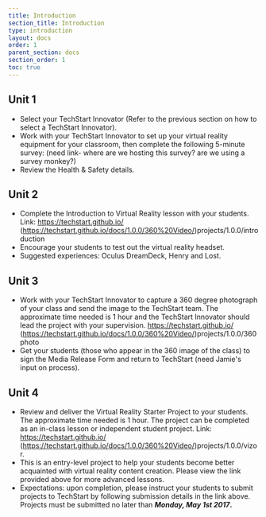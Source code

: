 ```yaml
---
title: Introduction
section_title: Introduction
type: introduction
layout: docs
order: 1
parent_section: docs
section_order: 1
toc: true
---
```




## Unit 1
* Select your TechStart Innovator (Refer to the previous section on how to select a TechStart Innovator).
* Work with your TechStart Innovator to set up your virtual reality equipment for your classroom, then complete the following 5-minute survey:  (need link- where are we hosting this survey? are we using a survey monkey?)
* Review the Health & Safety details.



## Unit 2 
* Complete the Introduction to Virtual Reality lesson with your students. Link: https://techstart.github.io/ (https://techstart.github.io/docs/1.0.0/360%20Video/)projects/1.0.0/introduction
* Encourage your students to test out the virtual reality headset. 
* Suggested experiences: Oculus DreamDeck, Henry and Lost.

 

## Unit 3
* Work with your TechStart Innovator to capture a 360 degree photograph of your class and send the image to the TechStart team.  The approximate time needed is 1 hour and the TechStart Innovator should lead the project with your supervision. https://techstart.github.io/ (https://techstart.github.io/docs/1.0.0/360%20Video/)projects/1.0.0/360photo
* Get your students (those who appear in the 360 image of the class) to sign the Media Release Form and return to TechStart (need Jamie's input on process).

 

## Unit 4 
* Review and deliver the Virtual Reality Starter Project to your students. The approximate time needed is 1 hour. The project can be completed as an in-class lesson or independent student project. Link: https://techstart.github.io/ (https://techstart.github.io/docs/1.0.0/360%20Video/)projects/1.0.0/vizor.
* This is an entry-level project to help your students become better acquainted with virtual reality content creation.  Please view the link provided above for more advanced lessons.
* Expectations: upon completion, please instruct your students to submit projects to TechStart by following submission details in the link above.  Projects must be submitted no later than **_Monday, May 1st 2017_.** 

